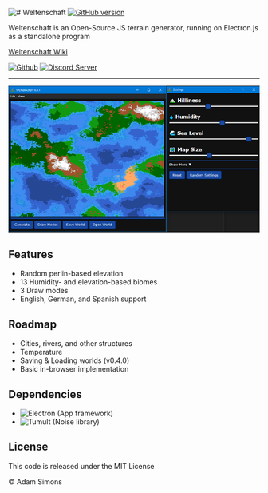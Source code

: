 ![# Weltenschaft](https://github.com/HoubkneghteS/Weltenschaft/blob/master/assets/icons/logo.png)
[![GitHub version](https://badge.fury.io/gh/HoubkneghteS%2FWeltenschaft.svg)](https://badge.fury.io/gh/HoubkneghteS%2FWeltenschaft)

Weltenschaft is an Open-Source JS terrain generator, running on Electron.js as a standalone program

[Weltenschaft Wiki](https://github.com/HoubkneghteS/Weltenschaft/wiki)

<a href="https://github.com/HoubkneghteS/Weltenschaft" target="_blank"><img alt="Github" src="https://cdn4.iconfinder.com/data/icons/iconsimple-logotypes/512/github-512.png" title="Github" width="40px" target="_blank"></a>
<a href="https://discord.gg/trJnfSQ" target="_blank"><img alt="Discord Server" src="https://discordapp.com/assets/07dca80a102d4149e9736d4b162cff6f.ico" title="Discord Server" width="40px" target="_blank"></a>

----

![Weltenschaft 0.3.0](https://github.com/HoubkneghteS/Weltenschaft/blob/master/assets/Screenshots/Screenshot1.png)

## Features
* Random perlin-based elevation
* 13 Humidity- and elevation-based biomes
* 3 Draw modes
* English, German, and Spanish support

## Roadmap
* Cities, rivers, and other structures
* Temperature
* Saving & Loading worlds (v0.4.0)
* Basic in-browser implementation

## Dependencies
* ![Electron](https://github.com/electron/electron) (App framework)
* ![Tumult](https://github.com/ScottyFillups/tumult) (Noise library)

## License

This code is released under the MIT License

© Adam Simons

